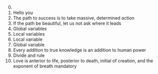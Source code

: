0. <o> 
1. Hello you 
2. The path to success is to take massive, determined action 
3. If the path be beautiful, let us not ask where it leads 
4. Global variables 
5. Local variables 
6. Local variable 
7. Global variable
8. Every addition to true knowledge is an addition to human power 
9. Divide and rule 
10. Love is anterior to life, posterior to death, initial of creation, and the exponent of breath
mandatory

